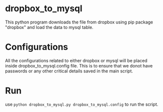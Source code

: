 # dropbox_to_mysql
This python program downloads the file from dropbox using pip package "dropbox" and load the data to mysql table.

# Configurations
All the configurations related to either dropbox or mysql will be placed inside dropbox_to_mysql.config file. This is to ensure that we donot have passwords or any other critical details saved in the main script.

# Run
use ```python dropbox_to_mysql.py dropbox_to_mysql.config``` to run the script.

